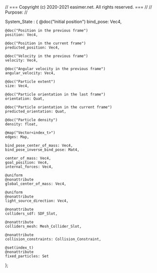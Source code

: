 // === Copyright (c) 2020-2021 easimer.net. All rights reserved. ===
//
// Purpose: 
//

System_State : {
    @doc("Initial position")
    bind_pose: Vec4,

    @doc("Position in the previous frame")
    position: Vec4,

    @doc("Position in the current frame")
    predicted_position: Vec4,

    @doc("Velocity in the previous frame")
    velocity: Vec4,

    @doc("Angular velocity in the previous frame")
    angular_velocity: Vec4,

    @doc("Particle extent")
    size: Vec4,

    @doc("Particle orientation in the last frame")
    orientation: Quat,

    @doc("Particle orientation in the current frame")
    predicted_orientation: Quat,

    @doc("Particle density")
    density: float,

    @map("Vector<index_t>")
    edges: Map,

    bind_pose_center_of_mass: Vec4,
    bind_pose_inverse_bind_pose: Mat4,

    center_of_mass: Vec4,
    goal_position: Vec4,
    internal_forces: Vec4,

    @uniform
    @nonattribute
    global_center_of_mass: Vec4,

    @uniform
    @nonattribute
    light_source_direction: Vec4,

    @nonattribute
    colliders_sdf: SDF_Slot,

    @nonattribute
    colliders_mesh: Mesh_Collider_Slot,

    @nonattribute
    collision_constraints: Collision_Constraint,

    @set(index_t)
    @nonattribute
    fixed_particles: Set
};
